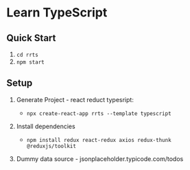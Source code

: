 # Learn TypeScript

## Quick Start

1. `cd rrts`
1. `npm start`

## Setup

1. Generate Project - react reduct typesript:

    - `npx create-react-app rrts --template typescript`

1. Install dependencies

    - `npm install redux react-redux axios redux-thunk @reduxjs/toolkit`

1. Dummy data source - jsonplaceholder.typicode.com/todos
